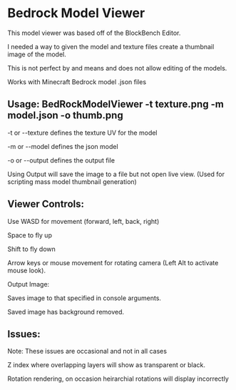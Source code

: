 # Bedrock Model Viewer

This model viewer was based off of the BlockBench Editor. 

I needed a way to given the model and texture files create a thumbnail image of the model.

This is not perfect by and means and does not allow editing of the models. 

Works with Minecraft Bedrock model .json files


## Usage: BedRockModelViewer -t texture.png -m model.json -o thumb.png

-t or --texture defines the texture UV for the model

-m or --model defines the json model

-o or --output defines the output file 

Using Output will save the image to a file but not open live view. (Used for scripting mass model thumbnail generation)


## Viewer Controls:


Use WASD for movement (forward, left, back, right)

Space to fly up

Shift to fly down

Arrow keys or mouse movement for rotating camera (Left Alt to activate mouse look).

Output Image:

Saves image to that specified in console arguments. 

Saved image has background removed.


## Issues:

Note: These issues are occasional and not in all cases

Z index where overlapping layers will show as transparent or black.


Rotation rendering, on occasion heirarchial rotations will display incorrectly
